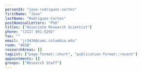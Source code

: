 ```yaml
---
personId: "jose-rodriguez-cortes"
firstName: "Jose"
lastName: "Rodriguez-Cortes"
postNominalLetters: "PhD"
titles: ["Associate Research Scientist"]
phone: "(212) 851-5292"
fax: ""
email: "jr3434@cumc.columbia.edu"
room: "401B"
researchAreas: []
tagList: ["page-format::short", "publication-format::recent"]
appointments: []
groups: ["Research Staff"]
---
```

